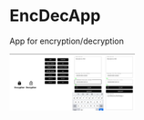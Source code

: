 # EncDecApp
App for encryption/decryption

<img src="https://github.com/HamletNadirian/EncDecApp/blob/master/result.png" width="220">
